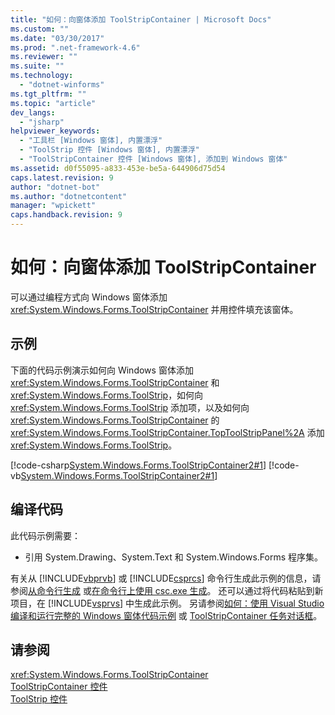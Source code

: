 ```yaml
---
title: "如何：向窗体添加 ToolStripContainer | Microsoft Docs"
ms.custom: ""
ms.date: "03/30/2017"
ms.prod: ".net-framework-4.6"
ms.reviewer: ""
ms.suite: ""
ms.technology: 
  - "dotnet-winforms"
ms.tgt_pltfrm: ""
ms.topic: "article"
dev_langs: 
  - "jsharp"
helpviewer_keywords: 
  - "工具栏 [Windows 窗体], 内置漂浮"
  - "ToolStrip 控件 [Windows 窗体], 内置漂浮"
  - "ToolStripContainer 控件 [Windows 窗体], 添加到 Windows 窗体"
ms.assetid: d0f55095-a833-453e-be5a-644906d75d54
caps.latest.revision: 9
author: "dotnet-bot"
ms.author: "dotnetcontent"
manager: "wpickett"
caps.handback.revision: 9
---
```

# 如何：向窗体添加 ToolStripContainer
可以通过编程方式向 Windows 窗体添加 <xref:System.Windows.Forms.ToolStripContainer> 并用控件填充该窗体。  
  
## 示例  
 下面的代码示例演示如何向 Windows 窗体添加 <xref:System.Windows.Forms.ToolStripContainer> 和 <xref:System.Windows.Forms.ToolStrip>，如何向 <xref:System.Windows.Forms.ToolStrip> 添加项，以及如何向 <xref:System.Windows.Forms.ToolStripContainer> 的 <xref:System.Windows.Forms.ToolStripContainer.TopToolStripPanel%2A> 添加 <xref:System.Windows.Forms.ToolStrip>。  
  
 [!code-csharp[System.Windows.Forms.ToolStripContainer2#1](../../../../samples/snippets/csharp/VS_Snippets_Winforms/system.windows.forms.toolstripcontainer2/cs/form1.cs#1)]
 [!code-vb[System.Windows.Forms.ToolStripContainer2#1](../../../../samples/snippets/visualbasic/VS_Snippets_Winforms/system.windows.forms.toolstripcontainer2/vb/form1.vb#1)]  
  
## 编译代码  
 此代码示例需要：  
  
-   引用 System.Drawing、System.Text 和 System.Windows.Forms 程序集。  
  
 有关从 [!INCLUDE[vbprvb](../../../../includes/vbprvb-md.md)] 或 [!INCLUDE[csprcs](../../../../includes/csprcs-md.md)] 命令行生成此示例的信息，请参阅[从命令行生成](../Topic/Building%20from%20the%20Command%20Line%20\(Visual%20Basic\).md) 或[在命令行上使用 csc.exe 生成](../../../../ocs/csharp/language-reference/compiler-options/command-line-building-with-csc-exe.md)。  还可以通过将代码粘贴到新项目，在 [!INCLUDE[vsprvs](../../../../includes/vsprvs-md.md)] 中生成此示例。  另请参阅[如何：使用 Visual Studio 编译和运行完整的 Windows 窗体代码示例](http://msdn.microsoft.com/library/Bb129228\(v=vs.110\)) 或 [ToolStripContainer 任务对话框](http://msdn.microsoft.com/library/ms233647\(v=vs.110\))。  
  
## 请参阅  
 <xref:System.Windows.Forms.ToolStripContainer>   
 [ToolStripContainer 控件](../../../../docs/framework/winforms/controls/toolstripcontainer-control.md)   
 [ToolStrip 控件](../../../../docs/framework/winforms/controls/toolstrip-control-windows-forms.md)